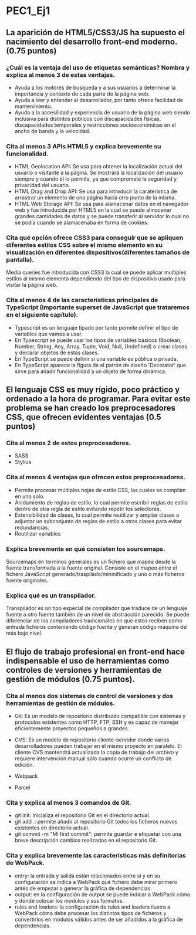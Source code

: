 # PEC1_Ej1
## La aparición de HTML5/CSS3/JS ha supuesto el nacimiento del desarrollo front-end moderno. (0.75 puntos)

### ¿Cuál es la ventaja del uso de etiquetas semánticas? Nombra y explica al menos 3 de estas ventajas.
- Ayuda a los motores de busqueda y a sus usuarios a determinar la importancia y contexto de cada parte de la página web.
- Ayuda a leer y entender al desarrollador, por tanto ofrece facilidad de mantenimiento.
- Ayuda a la accesilidad  y experiencia de usuario de la página web siendo inclusiva para distintos públicos con discapacidades físicas, discapacidades temporales y restricciones socioeconómicas en el ancho de banda y la velocidad.

### Cita al menos 3 APIs HTML5 y explica brevemente su funcionalidad.
- HTML Geolocation API: Se usa para obtener la localización actual del usuario o visitante a la página. Se mostrará la localización del usuario siempre y cuando él lo permita, ya que compromete la seguridad y privacidad del usuario.
- HTML Drag and Drop API: Se usa para introducir la carateristica de arrastrar un elemento de una página hacia otro punto de la misma.
- HTML Web Storage API: Se usa para alamacenar datos en el navegador web y fue introducida por HTML5 en la cual se puede almacenar grandes cantidades de datos y se puede transferir al servidor lo cual no se podía cuando se alamacenaba en forma de cookies.

### Cita qué opción ofrece CSS3 para conseguir que se apliquen diferentes estilos CSS sobre el mismo elemento en su visualización en diferentes dispositivos(diferentes tamaños de pantalla).
Media queries fue introducida con CSS3 la cual se puede aplicar multiples estilos al mismo elemento dependiendo del tipo de dispositivo usado para visitar la página web.

### Cita al menos 4 de las características principales de TypeScript (importante superset de JavaScript que trataremos en el siguiente capítulo).
- Typescript es un lenguaje tipado por tanto permite definir el tipo de variables que vamos a usar.
- En Typescript se puede usar los tipos de variables básicos (Boolean, Number, String, Any, Array, Tuple, Void, Null, Undefined) o crear clases y declarar objetos de estas clases.
- En TypeScript se puede definir si una variable es pública o privada.
- En TypeScript aparece la figura de el patrón de diseño 'Decorator' que sirve para añadir funcionalidad a un objeto de forma dinámica.

## El lenguaje CSS es muy rígido, poco práctico y ordenado a la hora de programar. Para evitar este problema se han creado los preprocesadores CSS, que ofrecen evidentes ventajas (0.5 puntos)

### Cita al menos 2 de estos preprocesadores.
- SASS
- Stylius

### Cita al menos 4 ventajas que ofrecen estos preprocesadores.
- Permite procesar múltiples hojas de estilo CSS, las cuales se compilan en uno solo.
- Anidamiento de reglas de estilo, lo cual permite escribir reglas de estilo dentro de otra regla de estilo evitando repetir los selectores.
- Extensibilidad de clases, lo cual permite reutilizar y ampliar clases o adjuntar un subconjunto de reglas de estilo a otras clases para evitar redundancias.
- Reutilizar variables 

### Explica brevemente en qué consisten los sourcemaps.
Sourcemaps en terminos generales es un fichero que mapea desde la fuente transformada a la fuente original. Consiste en el mapeo  entre el fichero JavaScript generado/traspilado/mininificado y uno o más ficheros fuente originales.

### Explica qué es un transpilador.
Transpilador es un tipo especial de compilador que traduce de un lenguaje fuente a otro fuente también de un nivel de abstracción parecido. Se puede diferenciar  de los compiladores tradicionales en que estos reciben como entrada ficheros conteniendo código fuente y generan código máquina del más bajo nivel.

## El flujo de trabajo profesional en front-end hace indispensable el uso de herramientas como controles de versiones y herramientas de gestión de módulos (0.75 puntos).

### Cita al menos dos sistemas de control de versiones y dos herramientas de gestión de módulos.
- Git: Es un modelo de repositorio distribuido compatible con sistemas y protocolos existentes como HTTP, FTP, SSH y es capaz de manejar eficientemente proyectos pequeños a grandes.
- CVS: Es un modelo de repositorio cliente-servidor donde varios desarrolladores pueden trabajar en el mismo proyecto en paralelo. El cliente CVS mantendrá actualizada la copia de trabajo del archivo y requiere intervención manual sólo cuando ocurre un conflicto de edición.

- Webpack
- Parcel

### Cita y explica al menos 3 comandos de Git.
- git init: Inicializa el repositorio Git en el directorio actual.
- git add .: permite añadir al repositorio Git todos los ficheros nuevos existentes en directorio actual. 
- git commit -m "Mi first commit": permite guardar e etiquetar con una breve descripción cambios realizados en el repositorio Git.

### Cita y explica brevemente las características más definitorias de WebPack.
- entry: la entrada y salida están relacionados entre sí y en su configuración se indica a WebPack qué fichero debe mirar primero antés de empezar a generar la gráfica de dependencias.
- output: en la configuración de  output se puede indicar a WebPack cómo y dónde colocar los modulos y sus formatos.
- rules and loaders: la configuración de rules and loaders ilustra a WebPack cómo debe procesar los distintos tipos de ficheros y convertirlos en módulos válidos antes de ser añadidos a la gráfica de dependencias.
